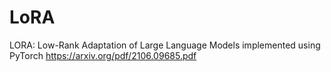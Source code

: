 # LoRA
LORA: Low-Rank Adaptation of Large Language Models implemented using PyTorch
https://arxiv.org/pdf/2106.09685.pdf
